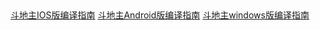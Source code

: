 
##
[斗地主IOS版编译指南](http://wiki.fillume.com/#!FLOGameIOS.md)
[斗地主Android版编译指南](http://wiki.fillume.com/#!FLOGameAndroid.md)
[斗地主windows版编译指南](http://wiki.fillume.com/#!FLOGame.md)


